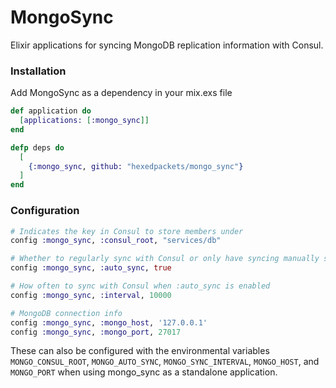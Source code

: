MongoSync
=========

Elixir applications for syncing MongoDB replication information with Consul.

### Installation
Add MongoSync as a dependency in your mix.exs file

```elixir
def application do
  [applications: [:mongo_sync]]
end

defp deps do
  [
    {:mongo_sync, github: "hexedpackets/mongo_sync"}
  ]
end
```

### Configuration
```elixir
# Indicates the key in Consul to store members under
config :mongo_sync, :consul_root, "services/db"

# Whether to regularly sync with Consul or only have syncing manually started
config :mongo_sync, :auto_sync, true

# How often to sync with Consul when :auto_sync is enabled
config :mongo_sync, :interval, 10000

# MongoDB connection info
config :mongo_sync, :mongo_host, '127.0.0.1'
config :mongo_sync, :mongo_port, 27017
```

These can also be configured with the environmental variables `MONGO_CONSUL_ROOT`, `MONGO_AUTO_SYNC`, `MONGO_SYNC_INTERVAL`, `MONGO_HOST`, and `MONGO_PORT` when using mongo_sync as a standalone application.
